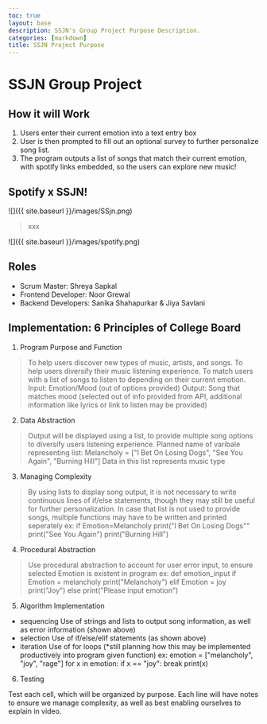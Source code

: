 ```yaml
---
toc: true
layout: base
description: SSJN's Group Project Purpose Description.
categories: [markdown]
title: SSJN Project Purpose
---
```


# SSJN Group Project

## How it will Work

1. Users enter their current emotion into a text entry box
2. User is then prompted to fill out an optional survey to further personalize song list.
3. The program outputs a list of songs that match their current emotion, with spotify links embedded, so the users can explore new music!

## Spotify x SSJN!

![]({{ site.baseurl }}/images/SSjn.png)

> xxx

![]({{ site.baseurl }}/images/spotify.png)

## Roles

- Scrum Master: Shreya Sapkal
- Frontend Developer: Noor Grewal
- Backend Developers: Sanika Shahapurkar & Jiya Savlani

## Implementation: 6 Principles of College Board

1. Program Purpose and Function

> To help users discover new types of music, artists, and songs. To help users diversify their music listening experience.
> To match users with a list of songs to listen to depending on their current emotion.
Input: Emotion/Mood (out of options provided)
Output: Song that matches mood (selected out of info provided from API, additional information like lyrics or link to listen may be provided)

2. Data Abstraction

> Output will be displayed using a list, to provide multiple song options to diversify users listening experience.
> Planned name of varibale representing list: 
Melancholy = ["I Bet On Losing Dogs", "See You Again", "Burning Hill"]
> Data in this list represents music type

3. Managing Complexity

> By using lists to display song output, it is not necessary to write continuous lines of if/else statements, though they may still be useful for further personalization. 
> In case that list is not used to provide songs, multiple functions may have to be written and printed seperately
ex: 
if Emotion=Melancholy
  print("I Bet On Losing Dogs""
  print("See You Again")
  print("Burning Hill")
  
4. Procedural Abstraction

> Use procedural abstraction to account for user error input, to ensure selected Emotion is existent in program
ex:
def emotion_input
  if Emotion = melancholy
    print("Melancholy")
  elif Emotion = joy
    print("Joy")
else
  print("Please input emotion")
    
5. Algorithm Implementation
- sequencing
Use of strings and lists to output song information, as well as error information (shown above)
- selection
Use of if/else/elif statements (as shown above)
- iteration
Use of for loops (*still planning how this may be implemented productively into program given function)
ex: 
emotion = ["melancholy", "joy", "rage"]
for x in emotion:
  if x == "joy":
    break
  print(x)

6. Testing

Test each cell, which will be organized by purpose. Each line will have notes to ensure we manage complexity, as well as best enabling ourselves to explain in video.


  
